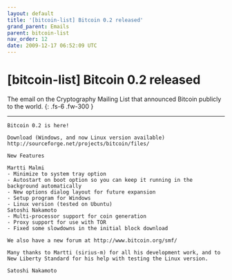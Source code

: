 ```yaml
---
layout: default
title: '[bitcoin-list] Bitcoin 0.2 released'
grand_parent: Emails
parent: bitcoin-list
nav_order: 12
date: 2009-12-17 06:52:09 UTC
---
```


# [bitcoin-list] Bitcoin 0.2 released

The email on the Cryptography Mailing List that announced Bitcoin publicly to the world.
{: .fs-6 .fw-300 } 

---

```
Bitcoin 0.2 is here!

Download (Windows, and now Linux version available)
http://sourceforge.net/projects/bitcoin/files/

New Features

Martti Malmi
- Minimize to system tray option
- Autostart on boot option so you can keep it running in the
background automatically
- New options dialog layout for future expansion
- Setup program for Windows
- Linux version (tested on Ubuntu)
Satoshi Nakamoto
- Multi-processor support for coin generation
- Proxy support for use with TOR
- Fixed some slowdowns in the initial block download

We also have a new forum at http://www.bitcoin.org/smf/

Many thanks to Martti (sirius-m) for all his development work, and to
New Liberty Standard for his help with testing the Linux version.

Satoshi Nakamoto
```
